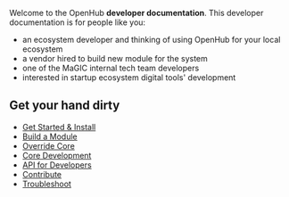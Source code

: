 Welcome to the OpenHub **developer documentation**. This developer documentation is for people like you:
* an ecosystem developer and thinking of using OpenHub for your local ecosystem
* a vendor hired to build new module for the system
* one of the MaGIC internal tech team developers
* interested in startup ecosystem digital tools' development

## Get your hand dirty
* [Get Started & Install](Basics)
* [Build a Module](Build-Module)
* [Override Core](Override-Core)
* [Core Development](Core-Development)
* [API for Developers](API-for-Developers)
* [Contribute](Contribute)
* [Troubleshoot](Troubleshoot)